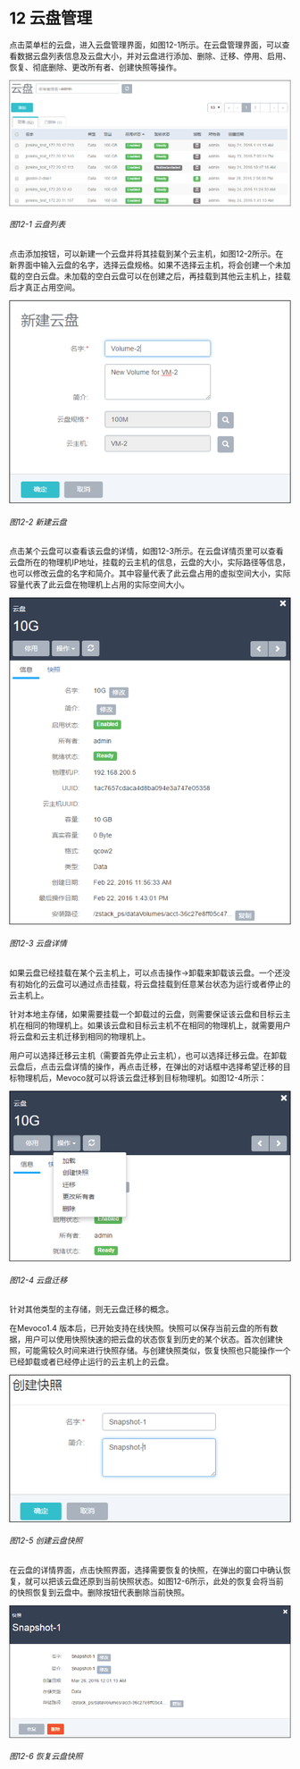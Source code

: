 # 12 云盘管理

点击菜单栏的云盘，进入云盘管理界面，如图12-1所示。在云盘管理界面，可以查看数据云盘列表信息及云盘大小，并对云盘进行添加、删除、迁移、停用、启用、恢复、彻底删除、更改所有者、创建快照等操作。

![png](../images/12-1.png "图12-1  云盘列表")
###### 图12-1  云盘列表

点击添加按钮，可以新建一个云盘并将其挂载到某个云主机，如图12-2所示。在新界面中输入云盘的名字，选择云盘规格。如果不选择云主机，将会创建一个未加载的空白云盘。未加载的空白云盘可以在创建之后，再挂载到其他云主机上，挂载后才真正占用空间。

![png](../images/12-2.png "图12-2  新建云盘")
###### 图12-2  新建云盘

点击某个云盘可以查看该云盘的详情，如图12-3所示。在云盘详情页里可以查看云盘所在的物理机IP地址，挂载的云主机的信息，云盘的大小，实际路径等信息，也可以修改云盘的名字和简介。其中容量代表了此云盘占用的虚拟空间大小，实际容量代表了此云盘在物理机上占用的实际空间大小。

![png](../images/12-3.png "图12-3  云盘详情")
###### 图12-3  云盘详情

如果云盘已经挂载在某个云主机上，可以点击操作->卸载来卸载该云盘。一个还没有初始化的云盘可以通过点击挂载，将云盘挂载到任意某台状态为运行或者停止的云主机上。

针对本地主存储，如果需要挂载一个卸载过的云盘，则需要保证该云盘和目标云主机在相同的物理机上。如果该云盘和目标云主机不在相同的物理机上，就需要用户将云盘和云主机迁移到相同的物理机上。

用户可以选择迁移云主机（需要首先停止云主机），也可以选择迁移云盘。在卸载云盘后，点击云盘详情的操作，再点击迁移，在弹出的对话框中选择希望迁移的目标物理机后，Mevoco就可以将该云盘迁移到目标物理机。如图12-4所示：

![png](../images/12-4.png "图12-4  云盘迁移")
###### 图12-4  云盘迁移

针对其他类型的主存储，则无云盘迁移的概念。

在Mevoco1.4 版本后，已开始支持在线快照。快照可以保存当前云盘的所有数据，用户可以使用快照快速的把云盘的状态恢复到历史的某个状态。首次创建快照，可能需较久时间来进行快照存储。与创建快照类似，恢复快照也只能操作一个已经卸载或者已经停止运行的云主机上的云盘。

![png](../images/12-5.png "图12-5  创建云盘快照")
###### 图12-5  创建云盘快照

在云盘的详情界面，点击快照界面，选择需要恢复的快照，在弹出的窗口中确认恢复，就可以把该云盘还原到当前快照状态。如图12-6所示，此处的恢复会将当前的快照恢复到云盘中。删除按钮代表删除当前快照。

![png](../images/12-6.png "图12-6  恢复云盘快照")
###### 图12-6  恢复云盘快照
